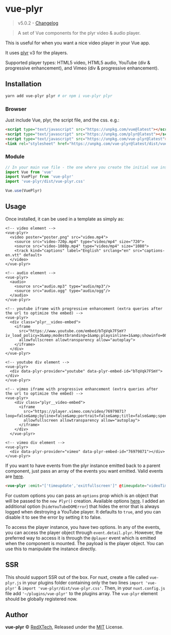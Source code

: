 # vue-plyr
>v5.0.2 - [Changelog](https://github.com/redxtech/vue-plyr/blob/master/changelog.md)

>A set of Vue components for the plyr video & audio player.

This is useful for when you want a nice video player in your Vue app.

It uses [plyr](https://plyr.io) v3 for the players.

Supported player types: HTML5 video, HTML5 audio, YouTube (div & progressive
enhancement), and Vimeo (div & progressive enhancement).

## Installation

```bash
yarn add vue-plyr plyr # or npm i vue-plyr plyr
```

### Browser

Just include Vue, plyr, the script file, and the css. e.g.:

```html
<script type="text/javascript" src="https://unpkg.com/vue@latest"></script>
<script type="text/javascript" src="https://unpkg.com/plyr@latest"></script>
<script type="text/javascript" src="https://unpkg.com/vue-plyr@latest"></script>
<link rel="stylesheet" href="https://unpkg.com/vue-plyr@latest/dist/vue-plyr.css">
```
### Module

```js
// In your main vue file - the one where you create the initial vue instance.
import Vue from 'vue'
import VuePlyr from 'vue-plyr'
import 'vue-plyr/dist/vue-plyr.css'

Vue.use(VuePlyr)
```

## Usage

Once installed, it can be used in a template as simply as:

```vue
<!-- video element -->
<vue-plyr>
  <video poster="poster.png" src="video.mp4">
    <source src="video-720p.mp4" type="video/mp4" size="720">
    <source src="video-1080p.mp4" type="video/mp4" size="1080">
    <track kind="captions" label="English" srclang="en" src="captions-en.vtt" default>
  </video>
</vue-plyr>

<!-- audio element -->
<vue-plyr>
  <audio>
    <source src="audio.mp3" type="audio/mp3"/>
    <source src="audio.ogg" type="audio/ogg"/>
  </audio>
</vue-plyr>

<!-- youtube iframe with progressive enhancement (extra queries after the url to optimize the embed) -->
<vue-plyr>
  <div class="plyr__video-embed">
    <iframe
      src="https://www.youtube.com/embed/bTqVqk7FSmY?iv_load_policy=3&amp;modestbranding=1&amp;playsinline=1&amp;showinfo=0&amp;rel=0&amp;enablejsapi=1"
      allowfullscreen allowtransparency allow="autoplay">
    </iframe>
  </div>
</vue-plyr>

<!-- youtube div element -->
<vue-plyr>
  <div data-plyr-provider="youtube" data-plyr-embed-id="bTqVqk7FSmY"></div>
</vue-plyr>

<!-- vimeo iframe with progressive enhancement (extra queries after the url to optimize the embed) -->
<vue-plyr>
    <div class="plyr__video-embed">
      <iframe
        src="https://player.vimeo.com/video/76979871?loop=false&amp;byline=false&amp;portrait=false&amp;title=false&amp;speed=true&amp;transparent=0&amp;gesture=media"
        allowfullscreen allowtransparency allow="autoplay">
      </iframe>
    </div>
  </vue-plyr>

<!-- vimeo div element -->
<vue-plyr>
  <div data-plyr-provider="vimeo" data-plyr-embed-id="76979871"></div>
</vue-plyr>
```

If you want to have events from the plyr instance emitted back to a parent component, just pass an array of the events
you want emitted. Valid events are [here](https://github.com/sampotts/plyr#events).
```html
<vue-plyr :emit="['timeupdate','exitfullscreen']" @timeupdate="videoTimeUpdated" @exitfullscreen="exitedFullScreen">
```

For custom options you can pass an `options` prop which is an object that will be passed to the `new Plyr()`
creation. Available options [here](https://github.com/sampotts/plyr#options). I added an additional option
(`hideYouTubeDOMError`) that hides the error that is always logged when destroying a YouTube player. It defaults to
`true`, and you can disable it to see the error by setting it to false.

To access the player instance, you have two options. In any of the events, you can access the player object through
`event.detail.plyr`. However, the preferred way to access it is through the `@player` event which is emitted when the
component is mounted. The payload is the player object. You can use this to manipulate the instance directly.

## SSR

This should support SSR out of the box. For nuxt, create a file called `vue-plyr.js` in your plugins folder containing
only the two lines `import 'vue-plyr'` & `import 'vue-plyr/dist/vue-plyr.css'`. Then, in your `nuxt.config.js` file add
`'~/plugins/vue-plyr'` to the plugins array. The `vue-plyr` element should be globally registered now.

## Author

**vue-plyr** © [RedXTech](https://github.com/redxtech), Released under the [MIT](./LICENSE.md) License.
